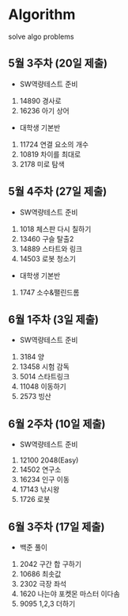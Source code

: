 # Algorithm
solve algo problems 

## 5월 3주차 (20일 제출)
- SW역량테스트 준비
1. 14890 경사로
2. 16236 아기 상어

- 대학생 기본반
1. 11724 연결 요소의 개수
2. 10819 차이를 최대로
3. 2178 미로 탐색

## 5월 4주차 (27일 제출)
- SW역량테스트 준비
1. 1018 체스판 다시 칠하기
2. 13460 구슬 탈출2
3. 14889 스타트와 링크
4. 14503 로봇 청소기

- 대학생 기본반
1. 1747 소수&팰린드롬

## 6월 1주차 (3일 제출)
- SW역량테스트 준비
1. 3184 양
2. 13458 시험 감독
3. 5014 스타트링크
4. 11048 이동하기
5. 2573 빙산

## 6월 2주차 (10일 제출)
- SW역량테스트 준비
1. 12100 2048(Easy)
2. 14502 연구소
3. 16234 인구 이동
4. 17143 낚시왕
5. 1726 로봇

## 6월 3주차 (17일 제출)
- 백준 풀이
1. 2042 구간 합 구하기
2. 10686 최솟값
3. 2302 극장 좌석
4. 1620 나는야 포켓몬 마스터 이다솜
5. 9095 1,2,3 더하기